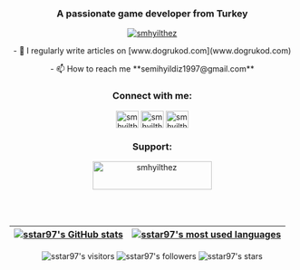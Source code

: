<h3 align="center">A passionate game developer from Turkey</h3>

<p align="center"> <a href="https://twitter.com/smhyilthez" target="blank"><img src="https://img.shields.io/twitter/follow/smhyilthez?logo=twitter&style=for-the-badge" alt="smhyilthez" /></a> </p>

<p align="center">- 📝 I regularly write articles on [www.dogrukod.com](www.dogrukod.com)</p>

<p align="center">- 📫 How to reach me **semihyildiz1997@gmail.com**</p>

<h3 align="center">Connect with me:</h3>
<p align="center">
<a href="https://twitter.com/smhyilthez" target="blank"><img align="center" src="https://raw.githubusercontent.com/rahuldkjain/github-profile-readme-generator/master/src/images/icons/Social/twitter.svg" alt="smhyilthez" height="30" width="40" /></a>
<a href="https://linkedin.com/in/smhyilthez" target="blank"><img align="center" src="https://raw.githubusercontent.com/rahuldkjain/github-profile-readme-generator/master/src/images/icons/Social/linked-in-alt.svg" alt="smhyilthez" height="30" width="40" /></a>
<a href="https://instagram.com/smhyilthez" target="blank"><img align="center" src="https://raw.githubusercontent.com/rahuldkjain/github-profile-readme-generator/master/src/images/icons/Social/instagram.svg" alt="smhyilthez" height="30" width="40" /></a>
</p>

<h3 align="center">Support:</h3>
<p align="center"><a href="https://www.buymeacoffee.com/smhyilthez"> <img align="center" src="https://cdn.buymeacoffee.com/buttons/v2/default-yellow.png" height="50" width="210" alt="smhyilthez" /></a></p><br><br>

| [![sstar97's GitHub stats](https://github-readme-stats.vercel.app/api?username=sstar97&count_private=true&show_icons=true&hide=issues&hide_border=true&theme=radical)](https://github.com/sstar97?tab=repositories) | [![sstar97's most used languages](https://github-readme-stats.vercel.app/api/top-langs/?username=sstar97&layout=compact&hide_border=true&theme=radical)](https://github.com/sstar97?tab=repositories) |
|:-:|:-:|

<p align="center">
  <img alt="sstar97's visitors" src="https://komarev.com/ghpvc/?username=sstar97&color=ca4e33&style=flat&label=visitors" />
  <img alt="sstar97's followers" src="https://img.shields.io/github/followers/sstar97?color=ca4e33" />
  <img alt="sstar97's stars" src="https://img.shields.io/github/stars/appinha?color=ca4e33" />
</p>
 
